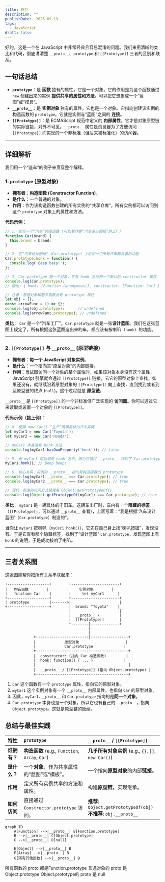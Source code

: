 ```yaml
---
title: 原型
description: ""
publishDate:  2025-09-19
tags:
  - JavaScript
draft: false
---
```


好的，这是一个在 JavaScript 中非常经典且容易混淆的问题。我们来用清晰的类比和代码，彻底讲清楚 `__proto__`、`prototype` 和 `[[Prototype]]` 三者的区别和联系。

## 一句话总结

*   **`prototype`**：是 **函数** 独有的属性，它是一个对象。它的作用是为这个函数通过 `new` 创建出来的实例 **提供共享的属性和方法**。可以把它想象成一个“蓝图”或“模具”。
*   **`__proto__`**：是 **实例对象** 独有的属性，它也是一个对象。它指向创建该实例的构造函数的 `prototype`。它就是实例与“蓝图”之间的 **连接**。
*   **`[[Prototype]]`**：是 ECMAScript 规范中定义的 **内部属性**。它才是对象原型链的实际链接，对外不可见。`__proto__` 属性是浏览器为了方便访问 `[[Prototype]]` 而实现的一个非标准（但后来被标准化）的访问器。

---

## 详细解析

我们用一个“造车”的例子来贯穿整个解释。

### 1. `prototype` (原型对象)

*   **拥有者**：**构造函数 (Constructor Function)**。
*   **是什么**：一个普通的对象。
*   **作用**：作为该构造函数创建的所有实例的“共享仓库”。所有实例都可以访问到这个 `prototype` 对象上的属性和方法。

**代码示例：**

```javascript
// 1. 定义一个“汽车”构造函数 (可以看作是“汽车设计图纸”的工厂)
function Car(brand) {
  this.brand = brand;
}

// 2. 在“汽车设计图纸”（Car.prototype）上添加一个所有汽车都具备的功能
Car.prototype.honk = function() {
  console.log('Beep beep!');
};

// 3. Car.prototype 是一个对象，它有 honk 方法和一个默认的 constructor 属性
console.log(Car.prototype);
// 输出: { honk: [Function (anonymous)], constructor: [Function: Car] }

// 注意：普通对象和箭头函数没有 prototype 属性
let obj = {};
const arrowFunc = () => {};
console.log(obj.prototype);      // undefined
console.log(arrowFunc.prototype); // undefined
```

**类比**：
`Car` 是一个“汽车工厂”。`Car.prototype` 就是一张**设计蓝图**。我们在这张蓝图上规定了，所有根据这张蓝图造出来的车，都应该有按喇叭（`honk`）的功能。

---

### 2. `[[Prototype]]` 与 `__proto__` (原型链接)

*   **拥有者**：**每一个 JavaScript 对象实例**。
*   **是什么**：一个指向其“原型对象”的内部链接。
*   **作用**：当试图访问一个对象的某个属性时，如果该对象本身没有这个属性，JavaScript 引擎就会通过 `[[Prototype]]` 链接，去它的原型对象上查找，如果还没有，就继续沿着原型对象的 `[[Prototype]]` 向上查找，直到找到或者到达原型链的终点 (`null`)。这个过程就是 **原型链**。

`__proto__` 是 `[[Prototype]]` 的一个非标准但广泛实现的 **访问器**。你可以通过它来读取或设置一个对象的 `[[Prototype]]`。

**代码示例（接上例）：**

```javascript
// 4. 使用 new Car() “生产”两辆具体的汽车实例
let myCar1 = new Car('Toyota');
let myCar2 = new Car('Honda');

// myCar1 本身没有 honk 方法
console.log(myCar1.hasOwnProperty('honk')); // false

// 5. 但 myCar1 可以调用 honk 方法，因为它通过 __proto__ 找到了 Car.prototype
myCar1.honk(); // Beep beep!

// 6. 核心关系：实例的 __proto__ 指向其构造函数的 prototype
console.log(myCar1.__proto__ === Car.prototype); // true
console.log(myCar2.__proto__ === Car.prototype); // true

// 现代、标准的访问方式是使用 Object.getPrototypeOf()
console.log(Object.getPrototypeOf(myCar1) === Car.prototype); // true
```

**类比**：
`myCar1` 是一辆具体的丰田车。这辆车出厂时，车内有一个**隐藏的标签**（`[[Prototype]]`，可以通过 `__proto__` 查看），上面写着：“我是根据‘汽车设计蓝图’（`Car.prototype`）制造的”。

当你让 `myCar1` 按喇叭（`myCar1.honk()`），它先在自己身上找“喇叭按钮”，发现没有。于是它查看那个隐藏标签，找到了“设计蓝图” `Car.prototype`，发现蓝图上有 `honk` 的说明，于是成功按响了喇叭。

---

## 三者关系图

这张图能帮你把所有关系串联起来：

```
+-------------------+        +----------------------+
|   构造函数        |        |     实例对象        |
|   function Car    |        |     let myCar1      |
+-------------------+        +----------------------+
| prototype         |------->|                      |
+-------------------+        |  brand: "Toyota"    |
                             |                      |
                             |  __proto__ /         |
                             |  [[Prototype]]       |
                             +--------|-------------+
                                      |
                                      |
             +------------------------|-----------------+
             |             原型对象                     |
             |             Car.prototype              |
             +------------------------------------------+
             |  constructor: (指向 Car 构造函数)         |
             |  honk: function() { ... }              |
             |                                          |
             |  __proto__ / [[Prototype]] (指向 Object.prototype) |
             +------------------------------------------+
```

1.  `Car` 这个函数有一个 `prototype` 属性，指向它的原型对象。
2.  `myCar1` 这个实例对象有一个 `__proto__` 内部属性，也指向 `Car` 的原型对象。
3.  因此，`myCar1.__proto__` 和 `Car.prototype` 指向的是**同一个对象**。
4.  `Car.prototype` 本身也是一个对象，所以它也有自己的 `__proto__`，指向 `Object.prototype`。这就是原型链的延续。

## 总结与最佳实践

| 特性         | `prototype`                                          | `__proto__` / `[[Prototype]]`                               |
| :----------- | :--------------------------------------------------- | :----------------------------------------------------------- |
| **谁拥有？** | **构造函数** (e.g., `Function`, `Array`, `Car`)        | **几乎所有对象实例** (e.g., `{}`, `[]`, `new Car()`)             |
| **是什么？** | 一个**对象**，作为共享属性的“蓝图”或“模板”。         | 一个指向**原型对象**的内部**链接**。                         |
| **作用**     | 定义所有实例共享的方法和属性。                         | 构建**原型链**，实现继承。                                   |
| **如何访问** | 直接通过 `Constructor.prototype` 访问。                | **推荐**: `Object.getPrototypeOf(obj)`<br>**不推荐**: `obj.__proto__` |


```mermaid
graph TD
    A[Function] -->|__proto__| B[Function.prototype]
    B -->|__proto__| C[Object.prototype]
    C -->|__proto__| D[null]
    
    E[Object] -->|__proto__| B
    F[Array] -->|__proto__| B
    G[所有其他函数] -->|__proto__| B
```

所有函数的 proto 都是Function.prototype
普通对象的 proto 是Object.prototype
Object.prototype的 proto 是 null